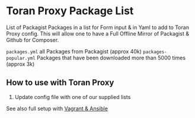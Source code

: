 # Toran Proxy Package List

List of Packagist Packages in a list for Form input & in Yaml to add to Toran Proxy config. This will allow one to have a Full Offline Mirror of Packagist & Github for Composer.

`packages.yml` all Packages from Packagist (approx 40k)
`packages-popular.yml` Packages that have been downloaded more than 5000 times (approx 3k)

## How to use with Toran Proxy

1. Update config file with one of our supplied lists

See also full setup with [Vagrant & Ansible](https://github.com/eddiejaoude/toran-proxy-vagrant-ansible)
